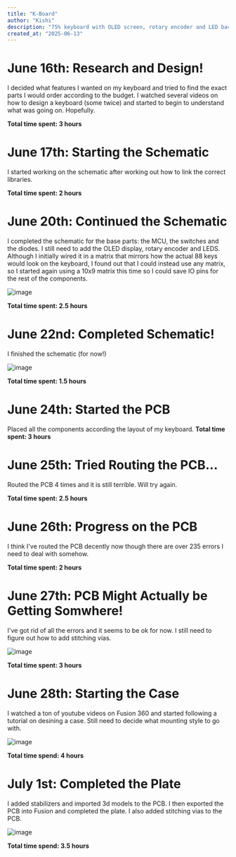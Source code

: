 ```yaml
---
title: "K-Board"
author: "Kishi"
description: "75% keyboard with OLED screen, rotary encoder and LED backlight"
created_at: "2025-06-13"
---
```


# June 16th: Research and Design!
I decided what features I wanted on my keyboard and tried to find the exact parts I would order according to the budget. I watched several videos on how to design a keyboard (some twice) and started to begin to understand what was going on. Hopefully.

**Total time spent: 3 hours**

# June 17th: Starting the Schematic
I started working on the schematic after working out how to link the correct libraries.

**Total time spent: 2 hours**

# June 20th: Continued the Schematic
I completed the schematic for the base parts: the MCU, the switches and the diodes. I still need to add the OLED display, rotary encoder and LEDS. Although I initially wired it in a matrix that mirrors how the actual 88 keys would look on the keyboard, I found out that I could instead use any matrix, so I started again using a 10x9 matrix this time so I could save IO pins for the rest of the components. 

![image](https://github.com/user-attachments/assets/979ae3a5-49a7-473f-ab2c-b8a24681c032)

**Total time spent: 2.5 hours**

# June 22nd: Completed Schematic!
I finished the schematic (for now!)

![image](https://github.com/user-attachments/assets/f0798686-4fe5-4447-8326-96139cb0b867)

**Total time spent: 1.5 hours**

# June 24th: Started the PCB
Placed all the components according the layout of my keyboard.
**Total time spent: 3 hours**

# June 25th: Tried Routing the PCB...
Routed the PCB 4 times and it is still terrible. Will try again.

**Total time spent: 2.5 hours**

# June 26th: Progress on the PCB
I think I've routed the PCB decently now though there are over 235 errors I need to deal with somehow.

**Total time spent: 2 hours**

# June 27th: PCB Might Actually be Getting Somwhere!
I've got rid of all the errors and it seems to be ok for now. I still need to figure out how to add stitching vias.

![image](https://github.com/user-attachments/assets/f3088e06-bd45-4857-a223-2714901143b8)

**Total time spent: 3 hours**

# June 28th: Starting the Case
I watched a ton of youtube videos on Fusion 360 and started following a tutorial on desining a case. Still need to decide what mounting style to go with.

![image](https://github.com/user-attachments/assets/0cb80e3f-f623-48cd-afde-8531f51a3c00)

**Total time spend: 4 hours**


# July 1st: Completed the Plate
I added stabilizers and imported 3d models to the PCB. I then exported the PCB into Fusion and completed the plate. I also added stitching vias to the PCB.

![image](https://github.com/user-attachments/assets/5afcfb5c-7208-421c-90b4-7acc53a6bbf7)

**Total time spend: 3.5 hours**
